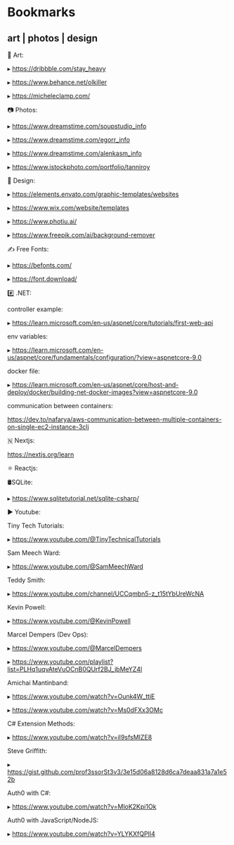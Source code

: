 # Bookmarks

## art | photos | design

🎨 Art:

▸ https://dribbble.com/stay_heavy

▸ https://www.behance.net/olkiller

▸ https://micheleclamp.com/

📷 Photos:

▸ https://www.dreamstime.com/soupstudio_info

▸ https://www.dreamstime.com/egorr_info

▸ https://www.dreamstime.com/alenkasm_info

▸ https://www.istockphoto.com/portfolio/tanniroy

📝 Design:

▸ https://elements.envato.com/graphic-templates/websites

▸ https://www.wix.com/website/templates

▸ https://www.photiu.ai/

▸ https://www.freepik.com/ai/background-remover

✍ Free Fonts:

▸ https://befonts.com/

▸ https://font.download/

#️⃣ .NET:

controller example:

▸ https://learn.microsoft.com/en-us/aspnet/core/tutorials/first-web-api

env variables:

▸ https://learn.microsoft.com/en-us/aspnet/core/fundamentals/configuration/?view=aspnetcore-9.0

docker file:

▸ https://learn.microsoft.com/en-us/aspnet/core/host-and-deploy/docker/building-net-docker-images?view=aspnetcore-9.0

communication between containers:

https://dev.to/nafarya/aws-communication-between-multiple-containers-on-single-ec2-instance-3clj

🇳 Nextjs:

https://nextjs.org/learn


⚛️ Reactjs:


🛢️SQLite:

▸ https://www.sqlitetutorial.net/sqlite-csharp/



▶️ Youtube:

Tiny Tech Tutorials:

▸ https://www.youtube.com/@TinyTechnicalTutorials

Sam Meech Ward:

▸ https://www.youtube.com/@SamMeechWard

Teddy Smith:

▸ https://www.youtube.com/channel/UCCqmbn5-z_t15tYbUreWcNA

Kevin Powell:

▸ https://www.youtube.com/@KevinPowell

Marcel Dempers (Dev Ops):

▸ https://www.youtube.com/@MarcelDempers

▸ https://www.youtube.com/playlist?list=PLHq1uqvAteVuOCnB0QUrf2BJ_jbMeYZ4l

Amichai Mantinband:

▸ https://www.youtube.com/watch?v=Ounk4W_ttiE

▸ https://www.youtube.com/watch?v=Ms0dFXx3OMc

C# Extension Methods:

▸ https://www.youtube.com/watch?v=iI9sfsMIZE8

Steve Griffith:

▸ https://gist.github.com/prof3ssorSt3v3/3e15d06a8128d6ca7deaa831a7a1e52b

Auth0 with C#:

▸ https://www.youtube.com/watch?v=MloK2Kpi1Ok

Auth0 with JavaScript/NodeJS:

▸ https://www.youtube.com/watch?v=YLYKXfQPlI4
